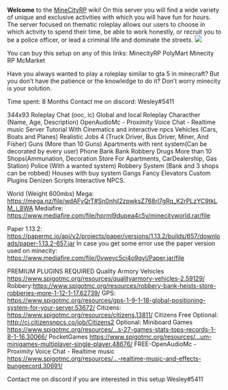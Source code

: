 **Welcome** to the [MineCityRP](http://www.mcrp.fun/) wiki!
On this server you will find a wide variety of unique and exclusive activities with which you will have fun for hours. The server focused on thematic roleplay allows our users to choose in which activity to spend their time, be able to work honestly, or recruit you to be a police officer, or lead a criminal life and dominate the streets.
![](https://i.imgur.com/nynKT9a.jpg)

You can buy this setup on any of this links: MinecityRP PolyMart Minecity RP McMarket

Have you always wanted to play a roleplay similar to gta 5 in minecraft? But you don’t have the patience or the knowledge to do it? Don’t worry minecity is your solution.

Time spent: 8 Months Contact me on discord: Wesley#5411

344x93 Roleplay Chat (ooc, ic) Global and local Roleplay Characther (Name, Age, Description) OpenAudioMc - Proximity Voice Chat - Realtime music Server Tutorial With Cinematics and interactive npcs Vehicles (Cars, Boats and Planes) Realistic Jobs 4 (Truck Driver, Bus Driver, Miner, And Fisher) Guns (More than 10 Guns) Apartments with rent system(Can be decorated by every user) Phone Bank Bank Robbery Drugs More than 10 Shops(Ammunation, Decoration Store For Apartments, CarDealership, Gas Station) Police (With a wanted system) Robbery System (Bank and 3 shops can be robbed) Houses with buy system Gangs Fancy Elevators Custom Plugins Denizen Scripts Interactive NPCS.

World (Weight 600mbs) Mega: https://mega.nz/file/wdAFyQrT#Sn0nhjl2zpwksZ768rl7gRq_K2rPLzYC9tkLM_j_8WA Mediafire: https://www.mediafire.com/file/hprml9dupea4c5v/minecityworld.rar/file

Paper 1.13.2: https://papermc.io/api/v2/projects/paper/versions/1.13.2/builds/657/downloads/paper-1.13.2-657.jar In case you get some error use the paper version used on minecity: https://www.mediafire.com/file/0vweyc5ci4o9qyl/Paper.jar/file

PREMIUM PLUGINS REQUIRED Quality Armory Vehicles https://www.spigotmc.org/resources/qualityarmory-vehicles-2.59129/ Robbery:https://www.spigotmc.org/resources/robbery-bank-heists-store-robberies-more-1-12-1-17.62739/ GPS: https://www.spigotmc.org/resources/gps-1-9-1-18-global-positioning-system-for-your-server.53672/ Citizens: https://www.spigotmc.org/resources/citizens.13811/ Citizens Free Optional: http://ci.citizensnpcs.co/job/Citizens2 Optional: Miniboard Games https://www.spigotmc.org/resources/…​s-27-games-stats-tops-records-1-8-1-16.30066/ PocketGames https://www.spigotmc.org/resources/…​um-minigames-multiplayer-single-player.48676/ FREE-OpenAudioMc - Proximity Voice Chat - Realtime music https://www.spigotmc.org/resources/…​-realtime-music-and-effects-bungeecord.30691/

Contact me on discord if you are interested in this setup Wesley#5411